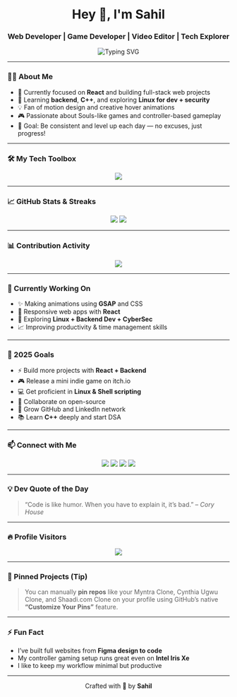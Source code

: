 <h1 align="center">Hey 👋, I'm Sahil</h1>
<h3 align="center">Web Developer | Game Developer | Video Editor | Tech Explorer</h3>

<p align="center">
  <img src="https://readme-typing-svg.herokuapp.com?font=Fira+Code&size=22&duration=4000&pause=1000&center=true&vCenter=true&width=435&lines=Front-End+Web+Developer;Unity+Game+Dev+Explorer;Video+Editor+%7C+Figma+to+Code;React+%7C+JavaScript+%7C+C+%7C+Python;Learning+Never+Stops+🚀" alt="Typing SVG" />
</p>

---

### 👨‍💻 About Me

- 🔭 Currently focused on **React** and building full-stack web projects
- 🌱 Learning **backend**, **C++**, and exploring **Linux for dev + security**
- 💡 Fan of motion design and creative hover animations
- 🎮 Passionate about Souls-like games and controller-based gameplay
- 🎯 Goal: Be consistent and level up each day — no excuses, just progress!

---

### 🛠️ My Tech Toolbox

<p align="center">
  <img src="https://skillicons.dev/icons?i=html,css,js,react,bootstrap,python,c,cpp,linux,vscode,figma,github,git,unity&theme=light" />
</p>

---

### 📈 GitHub Stats & Streaks

<p align="center">
  <img src="https://github-readme-stats.vercel.app/api?username=Exoblade-dev&show_icons=true&theme=gruvbox&hide_border=true" />
  <img src="https://github-readme-stats.vercel.app/api/top-langs/?username=Exoblade-dev&layout=compact&hide_border=true&theme=gruvbox" />
</p>

---

### 📊 Contribution Activity

<p align="center">
  <img src="https://github-readme-activity-graph.vercel.app/graph?username=Exoblade-dev&theme=react-dark&hide_border=true&area=true" />
</p>

---

### 🚀 Currently Working On

- ✨ Making animations using **GSAP** and CSS
- 💼 Responsive web apps with **React**
- 🔐 Exploring **Linux + Backend Dev + CyberSec**
- 📈 Improving productivity & time management skills

---

### 🎯 2025 Goals

- ⚡ Build more projects with **React + Backend**
- 🎮 Release a mini indie game on itch.io
- 💻 Get proficient in **Linux & Shell scripting**
- 🤝 Collaborate on open-source
- 🚀 Grow GitHub and LinkedIn network
- 📚 Learn **C++** deeply and start DSA

---

### 📫 Connect with Me

<p align="center">
  <a href="https://github.com/Exoblade-dev" target="_blank"><img src="https://img.shields.io/badge/-GitHub-181717?style=for-the-badge&logo=github&logoColor=white" /></a>
  <a href="https://www.linkedin.com/in/som-anand-11bb97337/" target="_blank"><img src="https://img.shields.io/badge/-LinkedIn-blue?style=for-the-badge&logo=linkedin&logoColor=white" /></a>
  <a href="mailto:exoblade.dev@gmail.com" target="_blank"><img src="https://img.shields.io/badge/-Gmail-D14836?style=for-the-badge&logo=gmail&logoColor=white" /></a>
  <a href="https://www.youtube.com/@Exoblade7" target="_blank"><img src="https://img.shields.io/badge/-YouTube-red?style=for-the-badge&logo=youtube&logoColor=white" /></a>
</p>

---

### 💡 Dev Quote of the Day

> “Code is like humor. When you have to explain it, it’s bad.” – *Cory House*

---

### 🔥 Profile Visitors

<p align="center">
  <img src="https://komarev.com/ghpvc/?username=Exoblade-dev&label=Profile+Visitors&color=0e75b6&style=flat" />
</p>

---

### 📌 Pinned Projects (Tip)

> You can manually **pin repos** like your Myntra Clone, Cynthia Ugwu Clone, and Shaadi.com Clone on your profile using GitHub’s native **“Customize Your Pins”** feature.

---

### ⚡ Fun Fact

- I’ve built full websites from **Figma design to code**
- My controller gaming setup runs great even on **Intel Iris Xe**
- I like to keep my workflow minimal but productive

---

<p align="center">
  Crafted with 💙 by <strong>Sahil</strong>
</p>
